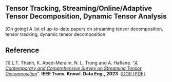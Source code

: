 ## Tensor Tracking, Streaming/Online/Adaptive Tensor Decomposition, Dynamic Tensor Analysis
[On going] A list of up-to-date papers on streaming tensor decomposition, tensor tracking, dynamic tensor decomposition



## Reference

[1] L.T. Thanh, K. Abed-Meraim, N. L. Trung and A. Hafiane. “[*A Contemporary and Comprehensive Survey on Streaming Tensor Decomposition*](https://ieeexplore.ieee.org/document/9994046)”. **IEEE Trans. Knowl. Data Eng., 2023**. [[DOI](https://ieeexplore.ieee.org/document/9994046)],[[PDF](https://thanhtbt.github.io/files/2022_TKDE_A%20Contemporary%20and%20Comprehensive%20Survey%20on%20Streaming%20Tensor%20Decomposition.pdf)].

